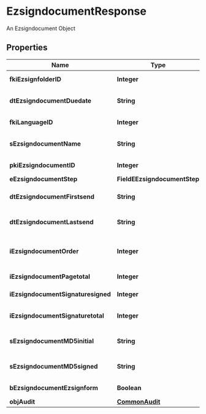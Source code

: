 

# EzsigndocumentResponse

An Ezsigndocument Object

## Properties

| Name | Type | Description | Notes |
|------------ | ------------- | ------------- | -------------|
|**fkiEzsignfolderID** | **Integer** | The unique ID of the Ezsignfolder |  |
|**dtEzsigndocumentDuedate** | **String** | The maximum date and time at which the Ezsigndocument can be signed. |  |
|**fkiLanguageID** | **Integer** | The unique ID of the Language.  Valid values:  |Value|Description| |-|-| |1|French| |2|English| |  |
|**sEzsigndocumentName** | **String** | The name of the document that will be presented to Ezsignfoldersignerassociations |  |
|**pkiEzsigndocumentID** | **Integer** | The unique ID of the Ezsigndocument |  |
|**eEzsigndocumentStep** | **FieldEEzsigndocumentStep** |  |  |
|**dtEzsigndocumentFirstsend** | **String** | The date and time when the Ezsigndocument was first sent. |  [optional] |
|**dtEzsigndocumentLastsend** | **String** | The date and time when the Ezsigndocument was sent the last time. |  [optional] |
|**iEzsigndocumentOrder** | **Integer** | The order in which the Ezsigndocument will be presented to the signatory in the Ezsignfolder. |  |
|**iEzsigndocumentPagetotal** | **Integer** | The number of pages in the Ezsigndocument. |  |
|**iEzsigndocumentSignaturesigned** | **Integer** | The number of signatures that were signed in the document. |  |
|**iEzsigndocumentSignaturetotal** | **Integer** | The number of total signatures that were requested in the Ezsigndocument. |  |
|**sEzsigndocumentMD5initial** | **String** | MD5 Hash of the initial PDF Document before signatures were applied to it. |  |
|**sEzsigndocumentMD5signed** | **String** | MD5 Hash of the final PDF Document after all signatures were applied to it. |  |
|**bEzsigndocumentEzsignform** | **Boolean** | If the Ezsigndocument contains an Ezsignform or not |  |
|**objAudit** | [**CommonAudit**](CommonAudit.md) |  |  |



